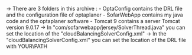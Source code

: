 -> There are 3 folders in this archive : 
	- OptaConfig 	contains the DRL file and the configuration file of optaplaner
	- SofarWebApp 	contains my java code and the optaplaner software
	- Tomcat 9 		contains a server Tomcat version 9.0.17
-> In "com/sofarwebapp/jersey/SolverThread.java" you can set the location of the "cloudBalancingSolverConfig.xml"
-> In the "cloudBalancingSolverConfig.xml" you can set the location of the DRL file with <scoreDrlFile>YOUR\PATH</scoreDrlFile>
